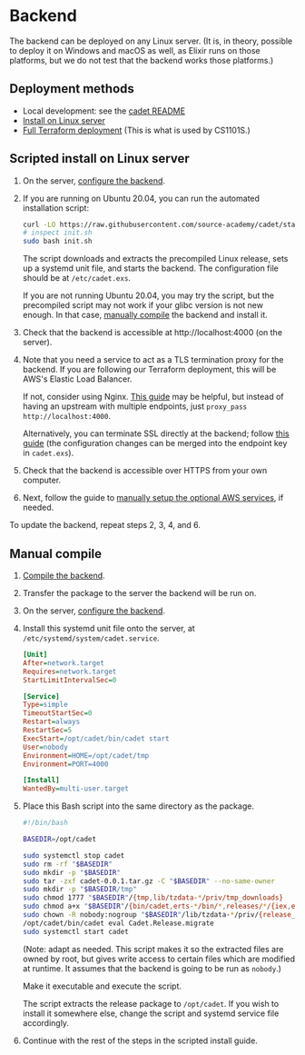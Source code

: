 # Backend

The backend can be deployed on any Linux server. (It is, in theory, possible to
deploy it on Windows and macOS as well, as Elixir runs on those platforms, but
we do not test that the backend works those platforms.)

## Deployment methods

- Local development: see the [cadet README](https://github.com/source-academy/cadet#developer-setup)
- [Install on Linux server](#install-on-linux-server)
- [Full Terraform deployment](terraform.md) (This is what is used by CS1101S.)

## Scripted install on Linux server

1. On the server, [configure the backend](shared.md#configuring-the-backend).

2. If you are running on Ubuntu 20.04, you can run the automated installation script:

   ```bash
   curl -LO https://raw.githubusercontent.com/source-academy/cadet/stable/deployment/init.sh
   # inspect init.sh
   sudo bash init.sh
   ```

   The script downloads and extracts the precompiled Linux release, sets up a systemd unit file, and starts the backend.
   The configuration file should be at `/etc/cadet.exs`.

   If you are not running Ubuntu 20.04, you may try the script, but the precompiled script may not work if your glibc
   version is not new enough. In that case, [manually compile](#manual-compile) the backend and install it.

3. Check that the backend is accessible at http://localhost:4000 (on the server).

4. Note that you need a service to act as a TLS termination proxy for the backend. If you are following our Terraform
   deployment, this will be AWS's Elastic Load Balancer.

   If not, consider using Nginx. [This
   guide](https://www.digitalocean.com/community/tutorials/how-to-set-up-nginx-load-balancing-with-ssl-termination) may
   be helpful, but instead of having an upstream with multiple endpoints, just `proxy_pass http://localhost:4000`.

   Alternatively, you can terminate SSL directly at the backend; follow [this
   guide](https://hexdocs.pm/phoenix/using_ssl.html) (the configuration changes can be merged into the endpoint key in
   `cadet.exs`).

5. Check that the backend is accessible over HTTPS from your own computer.

6. Next, follow the guide to [manually setup the optional AWS services](aws-manual.md), if needed.

To update the backend, repeat steps 2, 3, 4, and 6.

## Manual compile

1. [Compile the backend](shared.md#compiling-the-backend).

2. Transfer the package to the server the backend will be run on.

3. On the server, [configure the backend](shared.md#configuring-the-backend).

4. Install this systemd unit file onto the server, at `/etc/systemd/system/cadet.service`.

   ```ini
   [Unit]
   After=network.target
   Requires=network.target
   StartLimitIntervalSec=0

   [Service]
   Type=simple
   TimeoutStartSec=0
   Restart=always
   RestartSec=5
   ExecStart=/opt/cadet/bin/cadet start
   User=nobody
   Environment=HOME=/opt/cadet/tmp
   Environment=PORT=4000

   [Install]
   WantedBy=multi-user.target
   ```

5. Place this Bash script into the same directory as the package.

   ```bash
   #!/bin/bash

   BASEDIR=/opt/cadet

   sudo systemctl stop cadet
   sudo rm -rf "$BASEDIR"
   sudo mkdir -p "$BASEDIR"
   sudo tar -zxf cadet-0.0.1.tar.gz -C "$BASEDIR" --no-same-owner
   sudo mkdir -p "$BASEDIR/tmp"
   sudo chmod 1777 "$BASEDIR"/{tmp,lib/tzdata-*/priv/tmp_downloads}
   sudo chmod a+x "$BASEDIR"/{bin/cadet,erts-*/bin/*,releases/*/{iex,elixir}}
   sudo chown -R nobody:nogroup "$BASEDIR"/lib/tzdata-*/priv/{release_ets,latest_remote_poll.txt}
   /opt/cadet/bin/cadet eval Cadet.Release.migrate
   sudo systemctl start cadet
   ```

   (Note: adapt as needed. This script makes it so the extracted files are owned by root, but gives write access to
   certain files which are modified at runtime. It assumes that the backend is going to be run as `nobody`.)

   Make it executable and execute the script.

   The script extracts the release package to `/opt/cadet`. If you wish to install it somewhere else, change the script
   and systemd service file accordingly.

6. Continue with the rest of the steps in the scripted install guide.
